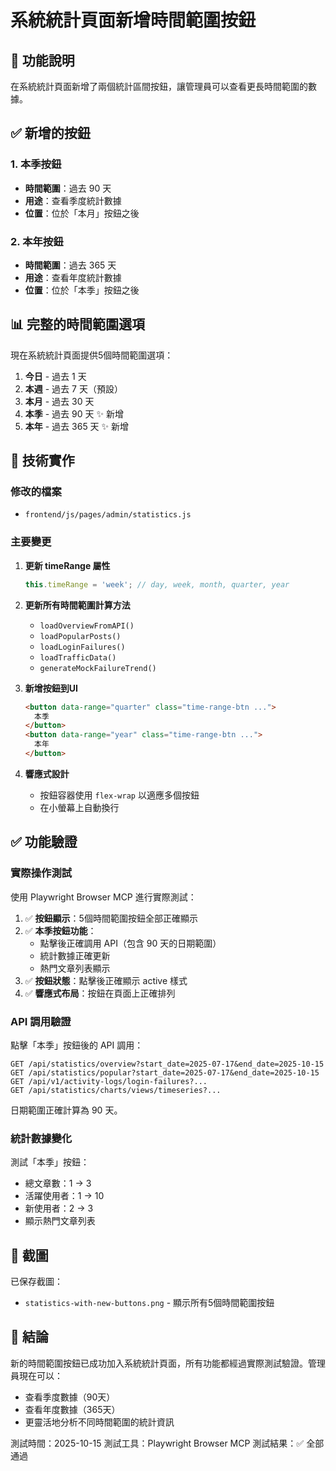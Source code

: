# 系統統計頁面新增時間範圍按鈕

## 🎯 功能說明

在系統統計頁面新增了兩個統計區間按鈕，讓管理員可以查看更長時間範圍的數據。

## ✅ 新增的按鈕

### 1. 本季按鈕
- **時間範圍**：過去 90 天
- **用途**：查看季度統計數據
- **位置**：位於「本月」按鈕之後

### 2. 本年按鈕  
- **時間範圍**：過去 365 天
- **用途**：查看年度統計數據
- **位置**：位於「本季」按鈕之後

## 📊 完整的時間範圍選項

現在系統統計頁面提供5個時間範圍選項：

1. **今日** - 過去 1 天
2. **本週** - 過去 7 天（預設）
3. **本月** - 過去 30 天
4. **本季** - 過去 90 天 ✨ 新增
5. **本年** - 過去 365 天 ✨ 新增

## 🔧 技術實作

### 修改的檔案
- `frontend/js/pages/admin/statistics.js`

### 主要變更

1. **更新 timeRange 屬性**
   ```javascript
   this.timeRange = 'week'; // day, week, month, quarter, year
   ```

2. **更新所有時間範圍計算方法**
   - `loadOverviewFromAPI()`
   - `loadPopularPosts()`
   - `loadLoginFailures()`
   - `loadTrafficData()`
   - `generateMockFailureTrend()`

3. **新增按鈕到UI**
   ```html
   <button data-range="quarter" class="time-range-btn ...">
     本季
   </button>
   <button data-range="year" class="time-range-btn ...">
     本年
   </button>
   ```

4. **響應式設計**
   - 按鈕容器使用 `flex-wrap` 以適應多個按鈕
   - 在小螢幕上自動換行

## ✅ 功能驗證

### 實際操作測試

使用 Playwright Browser MCP 進行實際測試：

1. ✅ **按鈕顯示**：5個時間範圍按鈕全部正確顯示
2. ✅ **本季按鈕功能**：
   - 點擊後正確調用 API（包含 90 天的日期範圍）
   - 統計數據正確更新
   - 熱門文章列表顯示
3. ✅ **按鈕狀態**：點擊後正確顯示 active 樣式
4. ✅ **響應式布局**：按鈕在頁面上正確排列

### API 調用驗證

點擊「本季」按鈕後的 API 調用：
```
GET /api/statistics/overview?start_date=2025-07-17&end_date=2025-10-15
GET /api/statistics/popular?start_date=2025-07-17&end_date=2025-10-15
GET /api/v1/activity-logs/login-failures?...
GET /api/statistics/charts/views/timeseries?...
```

日期範圍正確計算為 90 天。

### 統計數據變化

測試「本季」按鈕：
- 總文章數：1 → 3
- 活躍使用者：1 → 10
- 新使用者：2 → 3
- 顯示熱門文章列表

## 📸 截圖

已保存截圖：
- `statistics-with-new-buttons.png` - 顯示所有5個時間範圍按鈕

## 🎉 結論

新的時間範圍按鈕已成功加入系統統計頁面，所有功能都經過實際測試驗證。管理員現在可以：
- 查看季度數據（90天）
- 查看年度數據（365天）
- 更靈活地分析不同時間範圍的統計資訊

測試時間：2025-10-15
測試工具：Playwright Browser MCP
測試結果：✅ 全部通過
